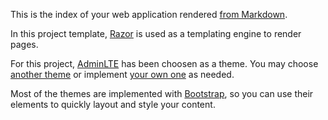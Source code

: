 ﻿This is the index of your web application rendered [from Markdown](https://www.markdownguide.org/).

In this project template, [Razor](https://docs.microsoft.com/en-us/aspnet/core/mvc/views/razor?view=aspnetcore-5.0) is used
as a templating engine to render pages.

For this project, [AdminLTE](https://adminlte.io/) has been choosen as a theme.
You may choose [another theme](https://github.com/Kaliumhexacyanoferrat/GenHTTP.Themes)
or implement [your own one](https://genhttp.org/documentation/content/websites#themes) as needed. 

Most of the themes are implemented with [Bootstrap](https://getbootstrap.com/), so
you can use their elements to quickly layout and style your content.